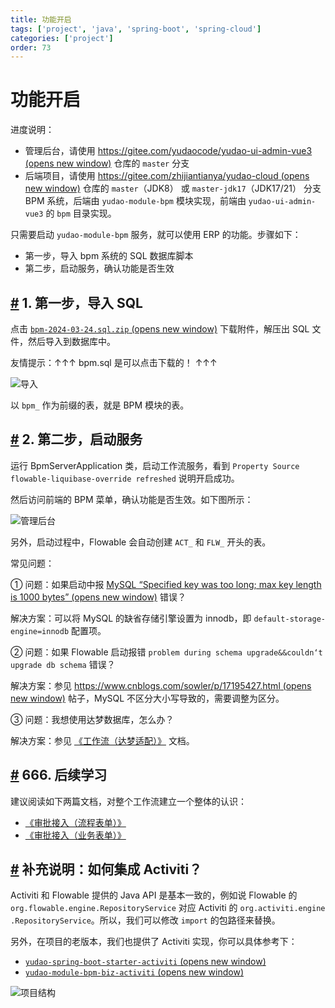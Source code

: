 ```yaml
---
title: 功能开启
tags: ['project', 'java', 'spring-boot', 'spring-cloud']
categories: ['project']
order: 73
---
```

# 功能开启

进度说明：

 * 管理后台，请使用 [https://gitee.com/yudaocode/yudao-ui-admin-vue3  (opens new window)](https://gitee.com/yudaocode/yudao-ui-admin-vue3) 仓库的 `master` 分支
* 后端项目，请使用 [https://gitee.com/zhijiantianya/yudao-cloud  (opens new window)](https://gitee.com/zhijiantianya/yudao-cloud) 仓库的 `master`（JDK8） 或 `master-jdk17`（JDK17/21） 分支
 BPM 系统，后端由 `yudao-module-bpm` 模块实现，前端由 `yudao-ui-admin-vue3` 的 `bpm` 目录实现。

 只需要启动 `yudao-module-bpm` 服务，就可以使用 ERP 的功能。步骤如下：

 * 第一步，导入 bpm 系统的 SQL 数据库脚本
* 第二步，启动服务，确认功能是否生效

 ## [#](#_1-第一步-导入-sql) 1. 第一步，导入 SQL

 点击 [`bpm-2024-03-24.sql.zip`  (opens new window)](https://t.zsxq.com/150EPtWgV) 下载附件，解压出 SQL 文件，然后导入到数据库中。

 友情提示：↑↑↑ bpm.sql 是可以点击下载的！ ↑↑↑

 ![导入 ](https://cloud.iocoder.cn/img/%E5%B7%A5%E4%BD%9C%E6%B5%81%E6%89%8B%E5%86%8C/%E5%8A%9F%E8%83%BD%E5%BC%80%E5%90%AF/SQL%E5%AF%BC%E5%85%A5.png)

 以 `bpm_` 作为前缀的表，就是 BPM 模块的表。

 ## [#](#_2-第二步-启动服务) 2. 第二步，启动服务

 运行 BpmServerApplication 类，启动工作流服务，看到 `Property Source flowable-liquibase-override refreshed` 说明开启成功。

 然后访问前端的 BPM 菜单，确认功能是否生效。如下图所示：

 ![管理后台](https://cloud.iocoder.cn/img/%E5%B7%A5%E4%BD%9C%E6%B5%81%E6%89%8B%E5%86%8C/%E5%8A%9F%E8%83%BD%E6%BC%94%E7%A4%BA/%E7%AE%A1%E7%90%86%E5%90%8E%E5%8F%B0.png)

 另外，启动过程中，Flowable 会自动创建 `ACT_` 和 `FLW_` 开头的表。

 常见问题：

 ① 问题：如果启动中报 [MySQL “Specified key was too long; max key length is 1000 bytes”  (opens new window)](https://gitee.com/zhijiantianya/yudao-cloud/issues/I57FYM) 错误？

 解决方案：可以将 MySQL 的缺省存储引擎设置为 innodb，即 `default-storage-engine=innodb` 配置项。

 ② 问题：如果 Flowable 启动报错 `problem during schema upgrade&&couldn‘t upgrade db schema` 错误？

 解决方案：参见 [https://www.cnblogs.com/sowler/p/17195427.html  (opens new window)](https://www.cnblogs.com/sowler/p/17195427.html) 帖子，MySQL 不区分大小写导致的，需要调整为区分。

 ③ 问题：我想使用达梦数据库，怎么办？

 解决方案：参见 [《工作流（达梦适配）》](/bpm/dameng/) 文档。

 ## [#](#_666-后续学习) 666. 后续学习

 建议阅读如下两篇文档，对整个工作流建立一个整体的认识：

 * [《审批接入（流程表单）》](/bpm/use-bpm-form/)
* [《审批接入（业务表单）》](/bpm/use-business-form/)

 ## [#](#补充说明-如何集成-activiti) 补充说明：如何集成 Activiti？

 Activiti 和 Flowable 提供的 Java API 是基本一致的，例如说 Flowable 的 `org.flowable.engine.RepositoryService` 对应 Activiti 的 `org.activiti.engine .RepositoryService`。所以，我们可以修改 `import` 的包路径来替换。

 另外，在项目的老版本，我们也提供了 Activiti 实现，你可以具体参考下：

 * [`yudao-spring-boot-starter-activiti`  (opens new window)](https://gitee.com/zhijiantianya/yudao-cloud/tree/v1.6.2/yudao-framework/yudao-spring-boot-starter-activiti)
* [`yudao-module-bpm-biz-activiti`  (opens new window)](https://gitee.com/zhijiantianya/yudao-cloud/tree/v1.6.2/yudao-module-bpm/yudao-module-bpm-biz-activiti)

 ![项目结构](https://cloud.iocoder.cn/img/%E5%B7%A5%E4%BD%9C%E6%B5%81%E6%89%8B%E5%86%8C/%E5%8A%9F%E8%83%BD%E5%BC%80%E5%90%AF/Activiti.png)

